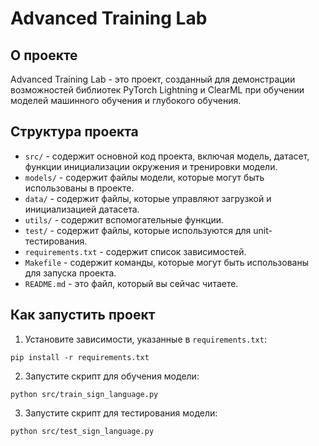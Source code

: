 # Advanced Training Lab
## О проекте

Advanced Training Lab - это проект, созданный для демонстрации возможностей библиотек PyTorch
Lightning и ClearML при обучении моделей машинного обучения и глубокого обучения.

## Структура проекта

* `src/` - содержит основной код проекта, включая модель, датасет, функции инициализации
  окружения и тренировки модели.
* `models/` - содержит файлы модели, которые могут быть использованы в проекте.
* `data/` - содержит файлы, которые управляют загрузкой и инициализацией датасета.
* `utils/` - содержит вспомогательные функции.
* `test/` - содержит файлы, которые используются для unit-тестирования.
* `requirements.txt` - содержит список зависимостей.
* `Makefile` - содержит команды, которые могут быть использованы для запуска проекта.
* `README.md` - это файл, который вы сейчас читаете.

## Как запустить проект

1. Установите зависимости, указанные в `requirements.txt`:
```
pip install -r requirements.txt
```

2. Запустите скрипт для обучения модели:
```
python src/train_sign_language.py
```

3. Запустите скрипт для тестирования модели:
```
python src/test_sign_language.py
```


